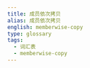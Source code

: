 ```yaml
---
title: 成员依次拷贝
alias: 成员依次拷贝
english: memberwise-copy
type: glossary
tags:
  - 词汇表
  - memberwise-copy
---
```

